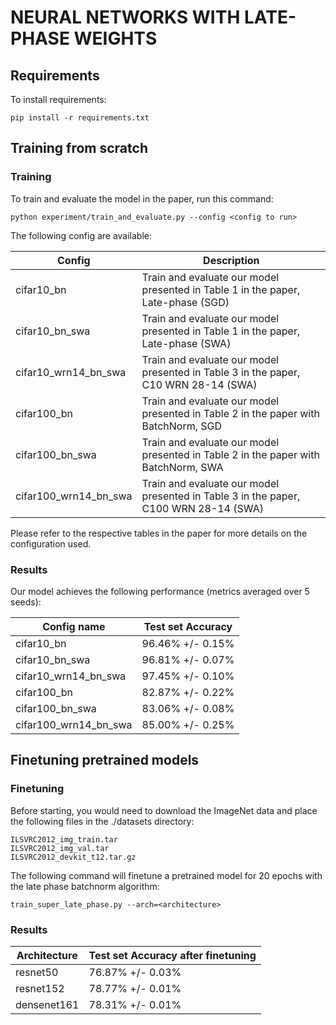 # NEURAL NETWORKS WITH LATE-PHASE WEIGHTS
## Requirements
To install requirements:
```setup
pip install -r requirements.txt
```

## Training from scratch

### Training

To train and evaluate the model in the paper, run this command:
```train
python experiment/train_and_evaluate.py --config <config to run>
```
The following config are available:

| Config         | Description  |
| ------------------ |---------------- |
| cifar10_bn  |     Train and evaluate our model presented in Table 1 in the paper, Late-phase (SGD)  | 
| cifar10_bn_swa   |     Train and evaluate our model presented in Table 1 in the paper, Late-phase (SWA)  |
| cifar10_wrn14_bn_swa   |     Train and evaluate our model presented in Table 3 in the paper, C10 WRN 28-14 (SWA)  |
| cifar100_bn |     Train and evaluate our model presented in Table 2 in the paper with BatchNorm, SGD |   
| cifar100_bn_swa  |     Train and evaluate our model presented in Table 2 in the paper with BatchNorm, SWA  |  
| cifar100_wrn14_bn_swa  |     Train and evaluate our model presented in Table 3 in the paper, C100 WRN 28-14 (SWA)  |  

Please refer to the respective tables in the paper for more details on the configuration used.

### Results
Our model achieves the following performance (metrics averaged over 5 seeds):

| Config name         | Test set Accuracy  | 
| ------------------ |---------------- |
| cifar10_bn   |     96.46% +/- 0.15%        | 
| cifar10_bn_swa   |     96.81% +/- 0.07%        | 
| cifar10_wrn14_bn_swa   |     97.45% +/- 0.10%        | 
| cifar100_bn   |     82.87% +/- 0.22%  | 
| cifar100_bn_swa   |     83.06% +/- 0.08%        | 
| cifar100_wrn14_bn_swa   |     85.00% +/- 0.25%        | 


## Finetuning pretrained models

### Finetuning


Before starting, you would need to download the ImageNet data and place the following files in the ./datasets directory:

    ILSVRC2012_img_train.tar  
    ILSVRC2012_img_val.tar
    ILSVRC2012_devkit_t12.tar.gz  


The following command will finetune a pretrained model for 20 epochs with the late phase batchnorm algorithm:

    train_super_late_phase.py --arch=<architecture>


### Results

| Architecture         | Test set Accuracy after finetuning | 
| ------------------ |---------------- |
| resnet50   |    76.87% +/- 0.03%        | 
| resnet152   |     78.77% +/- 0.01%        | 
| densenet161   |     78.31% +/- 0.01%        | 


